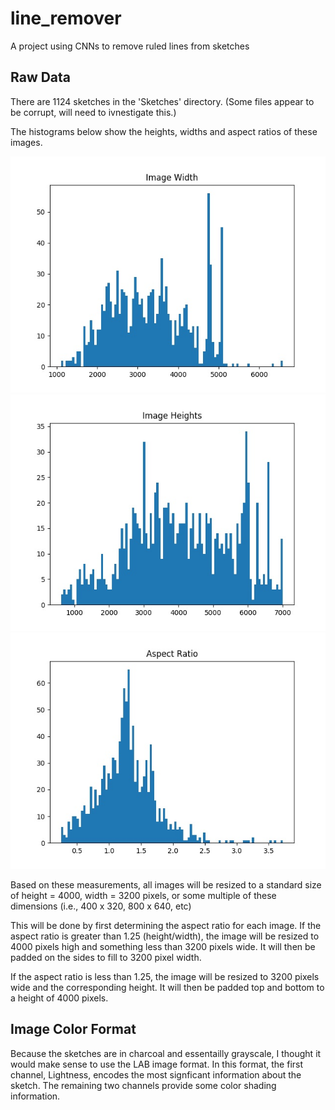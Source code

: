 # line_remover

A project using CNNs to remove ruled lines from sketches

## Raw Data

There are 1124 sketches in the 'Sketches' directory. (Some files appear to be corrupt, will need to ivnestigate this.)

The histograms below show the heights, widths and aspect ratios of these images.

![Horizontal](readme_images/width.jpg)
![Vertical](readme_images/height.jpg)
![Aspect](readme_images/aspect.jpg)

Based on these measurements, all images will be resized to a standard size of height = 4000, width = 3200 pixels, or some multiple of these dimensions (i.e., 400 x 320, 800 x 640, etc)

This will be done by first determining the aspect ratio for each image. If the aspect ratio is greater than 1.25 (height/width), the image will be resized to 4000 pixels high and something less than 3200 pixels wide. It will then be padded on the sides to fill to 3200 pixel width.

If the aspect ratio is less than 1.25, the image will be resized to 3200 pixels wide and the corresponding height. It will then be padded top and bottom to a height of 4000 pixels.

## Image Color Format

Because the sketches are in charcoal and essentailly grayscale, I thought it would make sense to use the LAB image format. In this format, the first channel, Lightness, encodes the most signficant information about the sketch. The remaining two channels provide some color shading information.
